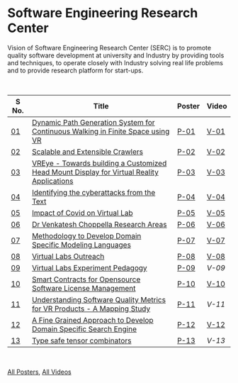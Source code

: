 # Software Engineering Research Center

Vision of Software Engineering Research Center (SERC) is to promote quality software development at university and Industry by providing tools and techniques, to operate closely with Industry solving real life problems and to provide research platform for start-ups.

<br>

| S No. | Title                                                                                           | Poster | Video  |
| ----- | ----------------------------------------------------------------------------------------------- | ------ | ------ |
| [01]  | [Dynamic Path Generation System for Continuous Walking in Finite Space using VR][01]            | [P-01] | [V-01] |
| [02]  | [Scalable and Extensible Crawlers][02]                                                          | [P-02] | [V-02] |
| [03]  | [VREye - Towards building a Customized Head Mount Display for Virtual Reality Applications][03] | [P-03] | [V-03] |
| [04]  | [Identifying the cyberattacks from the Text][04]                                                | [P-04] | [V-04] |
| [05]  | [Impact of Covid on Virtual Lab][05]                                                            | [P-05] | [V-05] |
| [06]  | [Dr Venkatesh Choppella Research Areas][06]                                                     | [P-06] | [V-06] |
| [07]  | [Methodology to Develop Domain Specific Modeling Languages][07]                                 | [P-07] | [V-07] |
| [08]  | [Virtual Labs Outreach][08]                                                                     | [P-08] | [V-08] |
| [09]  | [Virtual Labs Experiment Pedagogy][09]                                                          | [P-09] | *V-09* |
| [10]  | [Smart Contracts for Opensource Software License Management][10]                                | [P-10] | [V-10] |
| [11]  | [Understanding Software Quality Metrics for VR Products - A Mapping Study][11]                  | [P-11] | *V-11* |
| [12]  | [A Fine Grained Approach to Develop Domain Specific Search Engine][12]                          | [P-12] | [V-12] |
| [13]  | [Type safe tensor combinators][13]                                                              | [P-13] | *V-13* |

<br>

[All Posters](https://photos.app.goo.gl/1VRS2ZconycKLXAh7),
[All Videos](https://www.youtube.com/playlist?list=PLNEveYilIj1BtE8ZaT_cEU5xWOeTGA6ja)


[01]: https://github.com/iiithf/rnd-showcase-2021/blob/main/SERC/01.%20Dynamic%20Path%20Generation%20System%20for%20Continuous%20Walking%20in%20Finite%20Space%20using%20VR.md
[02]: https://github.com/iiithf/rnd-showcase-2021/blob/main/SERC/02.%20Scalable%20and%20Extensible%20Crawlers.md
[03]: https://github.com/iiithf/rnd-showcase-2021/blob/main/SERC/03.%20VREye%20-%20Towards%20building%20a%20Customized%20Head%20Mount%20Display%20for%20Virtual%20Reality%20Applications.md
[04]: https://github.com/iiithf/rnd-showcase-2021/blob/main/SERC/04.%20Identifying%20the%20cyberattacks%20from%20the%20Text.md
[05]: https://github.com/iiithf/rnd-showcase-2021/blob/main/SERC/05.%20Impact%20of%20Covid%20on%20Virtual%20Lab.md
[06]: https://github.com/iiithf/rnd-showcase-2021/blob/main/SERC/06.%20Dr%20Venkatesh%20Choppella%20Research%20Areas.md
[07]: https://github.com/iiithf/rnd-showcase-2021/blob/main/SERC/07.%20Methodology%20to%20Develop%20Domain%20Specific%20Modeling%20Languages.md
[08]: https://github.com/iiithf/rnd-showcase-2021/blob/main/SERC/08.%20Virtual%20Labs%20Outreach.md
[09]: https://github.com/iiithf/rnd-showcase-2021/blob/main/SERC/09.%20Virtual%20Labs%20Experiment%20Pedagogy.md
[10]: https://github.com/iiithf/rnd-showcase-2021/blob/main/SERC/10.%20Smart%20Contracts%20for%20Opensource%20Software%20License%20Management.md
[11]: https://github.com/iiithf/rnd-showcase-2021/blob/main/SERC/11.%20Understanding%20Software%20Quality%20Metrics%20for%20VR%20Products%20-%20A%20Mapping%20Study.md
[12]: https://github.com/iiithf/rnd-showcase-2021/blob/main/SERC/12.%20A%20Fine%20Grained%20Approach%20to%20Develop%20Domain%20Specific%20Search%20Engine.md
[13]: https://github.com/iiithf/rnd-showcase-2021/blob/main/SERC/13.%20Type%20safe%20tensor%20combinators.md

[P-01]: 01.%20Dynamic%20Path%20Generation%20System%20for%20Continuous%20Walking%20in%20Finite%20Space%20using%20VR.pdf
[P-02]: 02.%20Scalable%20and%20Extensible%20Crawlers.pdf
[P-03]: 03.%20VREye%20-%20Towards%20building%20a%20Customized%20Head%20Mount%20Display%20for%20Virtual%20Reality%20Applications.pdf
[P-04]: 04.%20Identifying%20the%20cyberattacks%20from%20the%20Text.pdf
[P-05]: 05.%20Impact%20of%20Covid%20on%20Virtual%20Lab.pdf
[P-06]: 06.%20Dr%20Venkatesh%20Choppella%20Research%20Areas.pdf
[P-07]: 07.%20Methodology%20to%20Develop%20Domain%20Specific%20Modeling%20Languages.pdf
[P-08]: 08.%20Virtual%20Labs%20Outreach.pdf
[P-09]: 09.%20Virtual%20Labs%20Experiment%20Pedagogy.pdf
[P-10]: 10.%20Smart%20Contracts%20for%20Opensource%20Software%20License%20Management.pdf
[P-11]: 11.%20Understanding%20Software%20Quality%20Metrics%20for%20VR%20Products%20-%20A%20Mapping%20Study.pdf
[P-12]: 12.%20A%20Fine%20Grained%20Approach%20to%20Develop%20Domain%20Specific%20Search%20Engine.pdf
[P-13]: 13.%20Type%20safe%20tensor%20combinators.pdf

[V-01]: https://youtu.be/5UgwBLhzcLM
[V-02]: https://youtu.be/fsoiQkbln6g
[V-03]: https://youtu.be/6sBU8WtchWg
[V-04]: https://youtu.be/ilASz0oklDY
[V-05]: https://youtu.be/LpiqJarm0IY
[V-06]: https://youtu.be/gkyr-0dh1PI
[V-07]: https://youtu.be/i2wOmH3vdv0
[V-08]: https://youtu.be/hKYKyo3s5VI
[V-10]: https://youtu.be/9qU43QjY1hs
[V-12]: https://youtu.be/3_62nN-upNc
